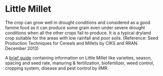 # Little Millet

The crop can grow well in drought conditions and considered as a good famine food as it can produce some grain even under severe drought conditions when all the other crops fail to produce. It is a typical dryland crop suitable for the areas with low rainfall and poor soils. (Reference: Seed Production Techniques for Cereals and Millets by CIKS and RRAN. December 2013)

A [brief guide](https://www.millets.res.in/technologies/4-Recommended\_Package\_of\_Practices-Little\_Millet.pdf) containing information on Little Millet like varieties, season, spacing and seed rate, manuring & fertilization, biofertilizer, weed control, cropping system, disease and pest control by IIMR.&#x20;
